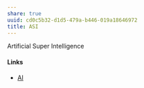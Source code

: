 ```yaml
---
share: true
uuid: cd0c5b32-d1d5-479a-b446-019a18646972
title: ASI
---
```

Artificial Super Intelligence

#### Links

* [AI](../5222f3a8-7069-4102-b6ec-b4014a5bdfcc)